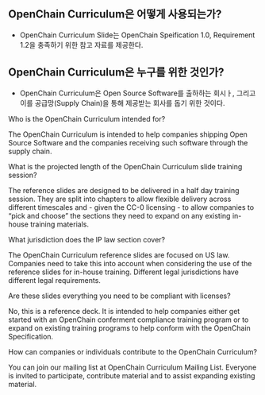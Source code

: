 ## OpenChain Curriculum은 어떻게 사용되는가?
- OpenChain Curriculum Slide는 OpenChain Speification 1.0, Requirement 1.2을 충족하기 위한 참고 자료를 제공한다. 

## OpenChain Curriculum은 누구를 위한 것인가? 
- OpenChain Curriculum은 Open Source Software를 출하하는 회시ㅏ, 그리고 이를 공급망(Supply Chain)을 통해 제공받는 회사를 돕기 위한 것이다. 

Who is the OpenChain Curriculum intended for?

The OpenChain Curriculum is intended to help companies shipping Open Source Software and the companies receiving such software through the supply chain.

What is the projected length of the OpenChain Curriculum slide training session?

The reference slides are designed to be delivered in a half day training session. They are split into chapters to allow flexible delivery across different timescales and - given the CC-0 licensing - to allow companies to “pick and choose” the sections they need to expand on any existing in-house training materials.

What jurisdiction does the IP law section cover?

The OpenChain Curriculum reference slides are focused on US law. Companies need to take this into account when considering the use of the reference slides for in-house training. Different legal jurisdictions have different legal requirements.

Are these slides everything you need to be compliant with licenses?

No, this is a reference deck. It is intended to help companies either get started with an OpenChain conferment compliance training program or to expand on existing training programs to help conform with the OpenChain Specification.

How can companies or individuals contribute to the OpenChain Curriculum?

You can join our mailing list at OpenChain Curriculum Mailing List. Everyone is invited to participate, contribute material and to assist expanding existing material.
